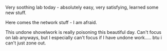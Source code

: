 Very soothing lab today - absolutely easy, very satisfying, learned some new stuff.

Here comes the network stuff - I am afraid.

This undone shovelwork is really poisoning this beautiful day. Can't focus on lab anyways, but I especially can't focus if I have undone work..... btu i can't just zone out.
